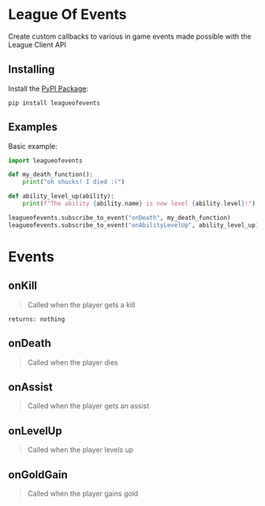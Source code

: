 League Of Events
================

Create custom callbacks to various in game events made possible with the League Client API

## Installing

Install the [PyPI Package](https://github.com/agroth01/LeagueOfEvents):

    pip install leagueofevents

## Examples
Basic example:
```py
import leagueofevents

def my_death_function():
    print("oh shucks! I died :(")

def ability_level_up(ability):
    print(f"The ability {ability.name} is now level {ability.level}!")

leagueofevents.subscribe_to_event("onDeath", my_death_function)
leagueofevents.subscribe_to_event("onAbilityLevelUp", ability_level_up)
```

# Events

## onKill
> Called when the player gets a kill

    returns: nothing

## onDeath
> Called when the player dies

## onAssist
> Called when the player gets an assist

## onLevelUp
> Called when the player levels up

## onGoldGain
> Called when the player gains gold
